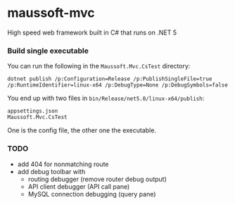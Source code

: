 # maussoft-mvc

High speed web framework built in C# that runs on .NET 5

### Build single executable

You can run the following in the `Maussoft.Mvc.CsTest` directory:

    dotnet publish /p:Configuration=Release /p:PublishSingleFile=true /p:RuntimeIdentifier=linux-x64 /p:DebugType=None /p:DebugSymbols=false
    
You end up with two files in `bin/Release/net5.0/linux-x64/publish`:

    appsettings.json
    Maussoft.Mvc.CsTest

One is the config file, the other one the executable.
 
### TODO

- add 404 for nonmatching route 
- add debug toolbar with
  - routing debugger (remove router debug output)
  - API client debugger (API call pane)
  - MySQL connection debugging (query pane)
